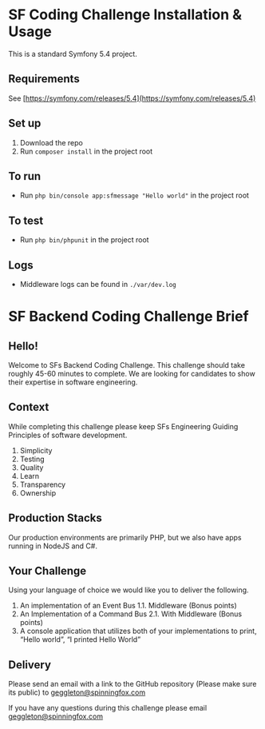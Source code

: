 # SF Coding Challenge Installation & Usage

This is a standard Symfony 5.4 project.

## Requirements

See [https://symfony.com/releases/5.4](https://symfony.com/releases/5.4)

## Set up

1. Download the repo
2. Run `composer install` in the project root

## To run

* Run `php bin/console app:sfmessage "Hello world"` in the project root

## To test

* Run `php bin/phpunit` in the project root

## Logs

* Middleware logs can be found in `./var/dev.log`

# SF Backend Coding Challenge Brief

## Hello!

Welcome to SFs Backend Coding Challenge. This challenge should take roughly 45-60
minutes to complete. We are looking for candidates to show their expertise in software
engineering.

## Context

While completing this challenge please keep SFs Engineering Guiding Principles of
software development.

1. Simplicity
2. Testing
3. Quality
4. Learn
5. Transparency
6. Ownership

## Production Stacks

Our production environments are primarily PHP, but we also have apps running in
NodeJS and C#.

## Your Challenge

Using your language of choice we would like you to deliver the following.

1. An implementation of an Event Bus
   1.1. Middleware (Bonus points)
2. An Implementation of a Command Bus
   2.1. With Middleware (Bonus points)
3. A console application that utilizes both of your implementations to print, “Hello
   world”, “I printed Hello World”

## Delivery

Please send an email with a link to the GitHub repository (Please make sure its public)
to [geggleton@spinningfox.com](geggleton@spinningfox.com)

If you have any questions during this challenge please email
[geggleton@spinningfox.com](geggleton@spinningfox.com)
